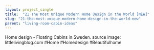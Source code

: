 ```yaml
---
layout: project_single
title:  "21 The Most Unique Modern Home Design in the World [NEW]"
slug: "21-the-most-unique-modern-home-design-in-the-world-new"
parent: "living-room-cabin-ideas"
---
```

Home design - Floating Cabins in Sweden. source image: littlelivingblog.com #Home #Homedesign #Beautifulhome